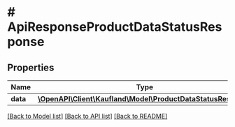 # # ApiResponseProductDataStatusResponse

## Properties

Name | Type | Description | Notes
------------ | ------------- | ------------- | -------------
**data** | [**\OpenAPI\Client\Kaufland\Model\ProductDataStatusResponse**](ProductDataStatusResponse.md) |  |

[[Back to Model list]](../../README.md#models) [[Back to API list]](../../README.md#endpoints) [[Back to README]](../../README.md)
